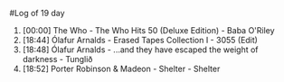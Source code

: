 #Log of 19 day

1. [00:00] The Who - The Who Hits 50 (Deluxe Edition) - Baba O'Riley
1. [18:44] Ólafur Arnalds - Erased Tapes Collection I - 3055 (Edit)
1. [18:48] Ólafur Arnalds - ...and they have escaped the weight of darkness - Tunglið
1. [18:52] Porter Robinson & Madeon - Shelter - Shelter
